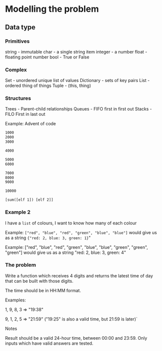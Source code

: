 # Modelling the problem

## Data type

### Primitives
string - immutable
char - a single string item
integer - a number
float - floating point number
bool - True or False

### Complex 
Set - unordered unique list of values
Dictionary - sets of key pairs
List - ordered thing of things
Tuple - (this, thing) 

### Structures
Trees - Parent-child relationships
Queues - FIFO first in first out
Stacks - FILO First in last out

Example: Advent of code

```txt
1000
2000
3000

4000

5000
6000

7000
8000
9000

10000
```

`[sum([elf 1]) [elf 2]]`

### Example 2

I have a `list` of colours, I want to know how many of each colour


Example: `["red", "blue", "red", "green", "blue", "blue"]` would give us as a string `{"red: 2, blue: 3, green: 1}`"

Example: ["red", "blue", "red", "green", "blue", "blue", "green", "green", "green"] would give us as a string "red: 2, blue: 3, green: 4"

### The problem

Write a function which receives 4 digits and returns the latest time of day that can be built with those digits.

The time should be in HH:MM format.

Examples:

1, 9, 8, 3 => "19:38"

9, 1, 2, 5 => "21:59" ("19:25" is also a valid time, but 21:59 is later)`

Notes

Result should be a valid 24-hour time, between 00:00 and 23:59.
Only inputs which have valid answers are tested.